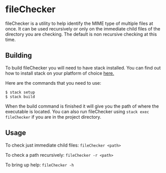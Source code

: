 # fileChecker

fileChecker is a utility to help identify the MIME type of multiple files at once.
It can be used recursively or only on the immediate child files of the directory
you are checking. The default is non recursive checking at this time.

## Building

To build fileChecker you will need to have stack installed. You can find out how
to install stack on your platform of choice
[here.](https://github.com/commercialhaskell/stack/blob/master/doc/install_and_upgrade.md)

Here are the commands that you need to use:

```
$ stack setup
$ stack build
```

When the build command is finished it will give you the path of where the executable
is located. You can also run fileChecker using `stack exec fileChecker` if you are
in the project directory.

## Usage

To check just immediate child files: `fileChecker <path>`

To check a path recursively: `fileChecker -r <path>`

To bring up help: `fileChecker -h`

